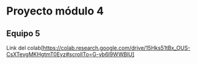 # Proyecto módulo 4 

## Equipo 5
 
Link del colab[https://colab.research.google.com/drive/15Hks51tBx_OUS-CsXTevgMKHgtmT0Eyz#scrollTo=G-yb6I9WWBlU]
